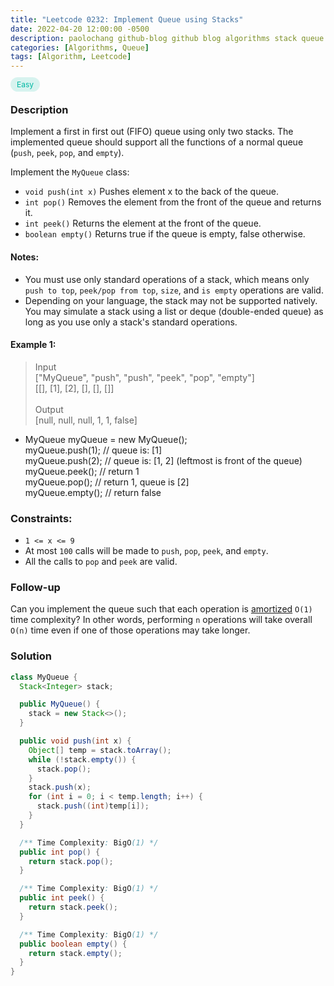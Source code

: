 ```yaml
---
title: "Leetcode 0232: Implement Queue using Stacks"
date: 2022-04-20 12:00:00 -0500
description: paolochang github-blog github blog algorithms stack queue
categories: [Algorithms, Queue]
tags: [Algorithm, Leetcode]
---
```


<style type='text/css'>
[class*="easy"] {
  color: #00B8A3;
  font-size: 12px;
  padding: 4px 10px;
  border-radius: 21px;
  background-color: rgba(0, 184, 163, 0.15);
}
[class*="medium"] {
  color: #FFC01E;
  font-size: 12px;
  padding: 4px 10px;
  border-radius: 21px;
  background-color: #FFC01E26;
}
</style>

<span class=easy>Easy<span>

### Description

Implement a first in first out (FIFO) queue using only two stacks. The implemented queue should support all the functions of a normal queue (`push`, `peek`, `pop`, and `empty`).

Implement the `MyQueue` class:

- `void push(int x)` Pushes element x to the back of the queue.
- `int pop()` Removes the element from the front of the queue and returns it.
- `int peek()` Returns the element at the front of the queue.
- `boolean empty()` Returns true if the queue is empty, false otherwise.

#### Notes:

- You must use only standard operations of a stack, which means only `push to top`, `peek/pop from top`, `size`, and `is empty` operations are valid.
- Depending on your language, the stack may not be supported natively. You may simulate a stack using a list or deque (double-ended queue) as long as you use only a stack's standard operations.

#### Example 1:

> Input<br/>["MyQueue", "push", "push", "peek", "pop", "empty"]<br/>[[], [1], [2], [], [], []]<br/><br/>
> Output<br/>[null, null, null, 1, 1, false]

- MyQueue myQueue = new MyQueue();<br/>
  myQueue.push(1); // queue is: [1]<br/>
  myQueue.push(2); // queue is: [1, 2] (leftmost is front of the queue)<br/>
  myQueue.peek(); // return 1<br/>
  myQueue.pop(); // return 1, queue is [2]<br/>
  myQueue.empty(); // return false

### Constraints:

- `1 <= x <= 9`
- At most `100` calls will be made to `push`, `pop`, `peek`, and `empty`.
- All the calls to `pop` and `peek` are valid.

### Follow-up

Can you implement the queue such that each operation is [amortized](https://en.wikipedia.org/wiki/Amortized_analysis) `O(1)` time complexity? In other words, performing `n` operations will take overall `O(n)` time even if one of those operations may take longer.

### Solution

```java
class MyQueue {
  Stack<Integer> stack;

  public MyQueue() {
    stack = new Stack<>();
  }

  public void push(int x) {
    Object[] temp = stack.toArray();
    while (!stack.empty()) {
      stack.pop();
    }
    stack.push(x);
    for (int i = 0; i < temp.length; i++) {
      stack.push((int)temp[i]);
    }
  }

  /** Time Complexity: BigO(1) */
  public int pop() {
    return stack.pop();
  }

  /** Time Complexity: BigO(1) */
  public int peek() {
    return stack.peek();
  }

  /** Time Complexity: BigO(1) */
  public boolean empty() {
    return stack.empty();
  }
}
```
